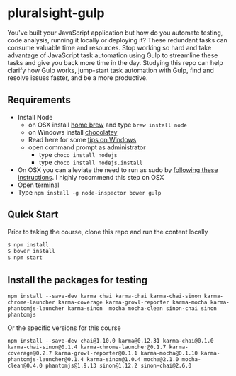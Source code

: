 # pluralsight-gulp
You've built your JavaScript application but how do you automate testing, code analysis, running it locally or deploying it? These redundant tasks can consume valuable time and resources. Stop working so hard and take advantage of JavaScript task automation using Gulp to streamline these tasks and give you back more time in the day. Studying this repo can help clarify how Gulp works, jump-start task automation with Gulp, find and resolve issues faster, and be a more productive.

## Requirements

- Install Node
	- on OSX install [home brew](http://brew.sh/) and type `brew install node`
	- on Windows install [chocolatey](https://chocolatey.org/) 
    - Read here for some [tips on Windows](http://jpapa.me/winnode)
    - open command prompt as administrator
        - type `choco install nodejs`
        - type `choco install nodejs.install`
- On OSX you can alleviate the need to run as sudo by [following these instructions](http://jpapa.me/nomoresudo). I highly recommend this step on OSX
- Open terminal
- Type `npm install -g node-inspector bower gulp`

## Quick Start
Prior to taking the course, clone this repo and run the content locally
```bash
$ npm install
$ bower install
$ npm start
```


## Install the packages for testing
```Karama
npm install --save-dev karma chai karma-chai karma-chai-sinon karma-chrome-launcher karma-coverage karma-growl-reporter karma-mocha karma-phantomjs-launcher karma-sinon  mocha mocha-clean sinon-chai sinon phantomjs
```

Or the specific versions for this course
```
npm install --save-dev chai@1.10.0 karma@0.12.31 karma-chai@0.1.0 karma-chai-sinon@0.1.4 karma-chrome-launcher@0.1.7 karma-coverage@0.2.7 karma-growl-reporter@0.1.1 karma-mocha@0.1.10 karma-phantomjs-launcher@0.1.4 karma-sinon@1.0.4 mocha@2.1.0 mocha-clean@0.4.0 phantomjs@1.9.13 sinon@1.12.2 sinon-chai@2.6.0
```
